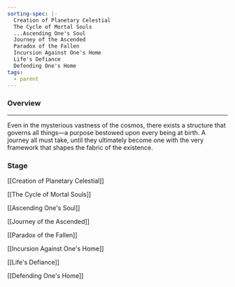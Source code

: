 ```yaml
---
sorting-spec: |-
  Creation of Planetary Celestial  
  The Cycle of Mortal Souls
  ...Ascending One's Soul
  Journey of the Ascended  
  Paradox of the Fallen
  Incursion Against One's Home
  Life's Defiance  
  Defending One's Home
tags:
  - parent
---
```

### Overview  
---  
Even in the mysterious vastness of the cosmos, there exists a structure that governs all things—a purpose bestowed upon every being at birth. A journey all must take, until they ultimately become one with the very framework that shapes the fabric of the existence.

### Stage


[[Creation of Planetary Celestial]]


[[The Cycle of Mortal Souls]]

[[Ascending One's Soul]]

[[Journey of the Ascended]]

[[Paradox of the Fallen]]

[[Incursion Against One's Home]]

[[Life's Defiance]]

[[Defending One's Home]]